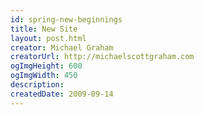 ```yaml
---
id: spring-new-beginnings
title: New Site
layout: post.html
creator: Michael Graham
creatorUrl: http://michaelscottgraham.com
ogImgHeight: 600
ogImgWidth: 450
description:
createdDate: 2009-09-14
---
```

